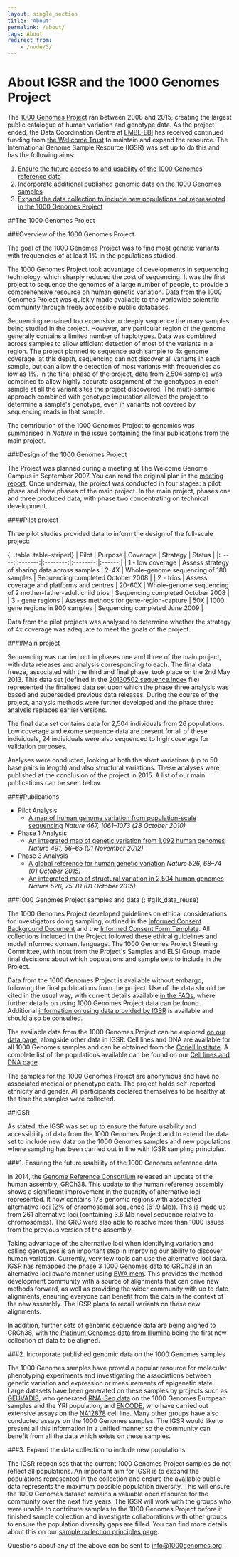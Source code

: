 ```yaml
---
layout: single_section
title: "About"
permalink: /about/
tags: About
redirect_from:
    - /node/3/
---
```


# About IGSR and the 1000 Genomes Project

The [1000 Genomes Project](#1000G_PROJECT) ran between 2008 and 2015, creating the largest public catalogue of human variation and genotype data. As the project ended, the Data Coordination Centre at [EMBL-EBI](http://www.ebi.ac.uk/) has received continued funding from [the Wellcome Trust](http://www.wellcome.ac.uk/) to maintain and expand the resource. The International Genome Sample Resource (IGSR) was set up to do this and has the following aims:

1. [Ensure the future access to and usability of the 1000 Genomes reference data](#aim1)
2. [Incorporate additional published genomic data on the 1000 Genomes samples](#aim2)
3. [Expand the data collection to include new populations not represented in the 1000 Genomes Project](#aim3)

##<a name="1000G_PROJECT"></a>The 1000 Genomes Project

###Overview of the 1000 Genomes Project

The goal of the 1000 Genomes Project was to find most genetic variants with frequencies of at least 1% in the populations studied.

The 1000 Genomes Project took advantage of developments in sequencing technology, which sharply reduced the cost of sequencing. It was the first project to sequence the genomes of a large number of people, to provide a comprehensive resource on human genetic variation. Data from the 1000 Genomes Project was quickly made available to the worldwide scientific community through freely accessible public databases.

Sequencing remained too expensive to deeply sequence the many samples being studied in the project. However, any particular region of the genome generally contains a limited number of haplotypes. Data was combined across samples to allow efficient detection of most of the variants in a region. The project planned to sequence each sample to 4x genome coverage; at this depth, sequencing can not discover all variants in each sample, but can allow the detection of most variants with frequencies as low as 1%. In the final phase of the project, data from 2,504 samples was combined to allow highly accurate assignment of the genotypes in each sample at all the variant sites the project discovered. The multi-sample approach combined with genotype imputation allowed the project to determine a sample's genotype, even in variants not covered by sequencing reads in that sample.

The contribution of the 1000 Genomes Project to genomics was summarised in [_Nature_](http://www.nature.com/nature/journal/v526/n7571/full/526052a.html) in the issue containing the final publications from the main project.

###Design of the 1000 Genomes Project

The Project was planned during a meeting at The Welcome Genome Campus in September 2007. You can read the original plan in the [meeting report](/sites/1000genomes.org/files/docs/1000Genomes-MeetingReport.pdf). Once underway, the project was conducted in four stages: a pilot phase and three phases of the main project. In the main project, phases one and three produced data, with phase two concentrating on technical development.

####Pilot project

Three pilot studies provided data to inform the design of the full-scale project:

{: .table .table-striped}
| Pilot | Purpose | Coverage | Strategy | Status |
|:-----:|:-------:|:--------:|:--------:|:------:|
| 1 - low coverage | Assess strategy of sharing data across samples | 2-4X | Whole-genome sequencing of 180 samples | Sequencing completed October 2008 |
| 2 - trios | Assess coverage and platforms and centres | 20-60X | Whole-genome sequencing of 2 mother-father-adult child trios | Sequencing completed October 2008 |
| 3 - gene regions | Assess methods for gene-region-capture | 50X | 1000 gene regions in 900 samples | Sequencing completed June 2009 |

Data from the pilot projects was analysed to determine whether the strategy of 4x coverage was adequate to meet the goals of the project.

####Main project

Sequencing was carried out in phases one and three of the main project, with data releases and analysis corresponding to each. The final data freeze, associated with the third and final phase, took place on the 2nd May 2013. This data set (defined in the [20130502.sequence.index](ftp://ftp.1000genomes.ebi.ac.uk/vol1/ftp/phase3/20130502.phase3.analysis.sequence.index) file) represented the finalised data set upon which the phase three analysis was based and superseded previous data releases. During the course of the project, analysis methods were further developed and the phase three analysis replaces earlier versions.

The final data set contains data for 2,504 individuals from 26 populations. Low coverage and exome sequence data are present for all of these individuals, 24 individuals were also sequenced to high coverage for validation purposes.

Analyses were conducted, looking at both the short variations (up to 50 base pairs in length) and also structural variations. These analyses were published at the conclusion of the project in 2015. A list of our main publications can be seen below.

####Publications

* Pilot Analysis
    - [A map of human genome variation from population-scale sequencing](http://www.nature.com/nature/journal/v467/n7319/full/nature09534.html) _Nature 467, 1061–1073 (28 October 2010)_   
* Phase 1 Analysis
    - [An integrated map of genetic variation from 1,092 human genomes](http://www.nature.com/nature/journal/v491/n7422/full/nature11632.html) _Nature 491, 56–65 (01 November 2012)_
* Phase 3 Analysis
    - [A global reference for human genetic variation](http://www.nature.com/nature/journal/v526/n7571/full/nature15393.html) _Nature 526, 68–74 (01 October 2015)_
    - [An integrated map of structural variation in 2,504 human genomes](http://www.nature.com/nature/journal/v526/n7571/full/nature15394.html) _Nature 526, 75–81 (01 October 2015)_

###1000 Genomes Project samples and data
{: #g1k_data_reuse}

The 1000 Genomes Project developed guidelines on ethical considerations for investigators doing sampling, outlined in the  [Informed Consent Background Document](/sites/1000genomes.org/files/docs/Informed%20Consent%20Background%20Document.pdf) and the [Informed Consent Form Template](/sites/1000genomes.org/files/docs/Informed%20Consent%20Form%20Template.pdf). All collections included in the Project followed these ethical guidelines and model informed consent language. The 1000 Genomes Project Steering Committee, with input from the Project's Samples and ELSI Group, made final decisions about which populations and sample sets to include in the Project.

Data from the 1000 Genomes Project is available without embargo, following the final publications from the project. Use of the data should be cited in the usual way, with current details available [in the FAQs](/faq/how-do-i-cite-1000-genomes-project), where further details on using 1000 Genomes Project data can be found. Additional [information on using data provided by IGSR](/IGSR_disclaimer) is available and should also be consulted.

The available data from the 1000 Genomes Project can be explored [on our data page](/data), alongside other data in IGSR. Cell lines and DNA are available for all 1000 Genomes samples and can be obtained from the [Coriell Institute](https://catalog.coriell.org). A complete list of the populations available can be found on our [Cell lines and DNA page](/cell-lines-and-dna-coriell)

The samples for the 1000 Genomes Project are anonymous and have no associated medical or phenotype data. The project holds self-reported ethnicity and gender. All participants declared themselves to be healthy at the time the samples were collected.

##IGSR

As stated, the IGSR was set up to ensure the future usability and accessibility of data from the 1000 Genomes Project and to extend the data set to include new data on the 1000 Genomes samples and new populations where sampling has been carried out in line with IGSR sampling principles.

###<a name="aim1"></a>1. Ensuring the future usability of the 1000 Genomes reference data

In 2014, the [Genome Reference Consortium](http://www.ncbi.nlm.nih.gov/projects/genome/assembly/grc/) released an update of the human assembly, GRCh38. This update to the human reference assembly shows a significant improvement in the quantity of alternative loci represented. It now contains 178 genomic regions with associated alternative loci (2% of chromosomal sequence (61.9 Mb)). This is made up from 261 alternative loci (containing 3.6 Mb novel sequence relative to chromosomes). The GRC were also able to resolve more than 1000 issues from the previous version of the assembly.

Taking advantage of the alternative loci when identifying variation and calling genotypes is an important step in improving our ability to discover human variation. Currently, very few tools can use the alternative loci data. IGSR has remapped the [phase 3 1000 Genomes data](ftp://ftp.1000genomes.ebi.ac.uk/vol1/ftp/release/20130502/) to GRCh38 in an alternative loci aware manner using [BWA mem](http://bio-bwa.sourceforge.net/). This provides the method development community with a source of alignments that can drive new methods forward, as well as providing the wider community with up to date alignments, ensuring everyone can benefit from the data in the context of the new assembly. The IGSR plans to recall variants on these new alignments.

In addition, further sets of genomic sequence data are being aligned to GRCh38, with the [Platinum Genomes data from Illumina](https://www.illumina.com/platinumgenomes.html) being the first new collection of data to be aligned.

###<a name="aim2"></a>2. Incorporate published genomic data on the 1000 Genomes samples

The 1000 Genomes samples have proved a popular resource for molecular phenotyping experiments and investigating the associations between genetic variation and expression or measurements of epigenetic state. Large datasets have been generated on these samples by projects such as [GEUVADIS](http://www.geuvadis.org/web/geuvadis), who generated [RNA-Seq data](http://www.geuvadis.org/web/geuvadis/rnaseq-project) on the 1000 Genomes European samples and the YRI population, and [ENCODE](https://www.encodeproject.org/), who have carried out extensive assays on the [NA12878](https://www.encodeproject.org/search/?searchTerm=GM12878) cell line. Many other groups have also conducted assays on the 1000 Genomes samples. The IGSR would like to present all this information in a unified manner so the community can benefit from all the data which exists on these samples.

###<a name="aim3"></a>3. Expand the data collection to include new populations

The IGSR recognises that the current 1000 Genomes Project samples do not reflect all populations. An important aim for IGSR is to expand the populations represented in the collection and ensure the available public data represents the maximum possible population diversity. This will ensure the 1000 Genomes dataset remains a valuable open resource for the community over the next five years. The IGSR will work with the groups who were unable to contribute samples to the 1000 Genomes Project before it finished sample collection and investigate collaborations with other groups to ensure the population diversity gaps are filled. You can find more details about this on our [sample collection principles page](/sample_collection_principles).

Questions about any of the above can be sent to [info@1000genomes.org](mailto:info@1000genomes.org).
